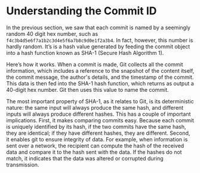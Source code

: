 # Understanding the Commit ID

In the previous section, we saw that each commit is named by a seemingly random 40 digit hex number, such as `f4c3b4d5e6f7a1b2c3d4e5f6a7b8c9d0e1f2a3b4`. In fact, however, this number is hardly random. It’s is a hash value generated by feeding the commit object into a hash function known as SHA-1 (Secure Hash Algorithm 1).

Here’s how it works. When a commit is made, Git collects all the commit information, which includes a reference to the snapshot of the content itself, the commit message, the author's details, and the timestamp of the commit. This data is then fed into the SHA-1 hash function, which returns as output a 40-digit hex number. Git then uses this value to name the commit.

The most important property of SHA-1, as it relates to Git, is its deterministic nature: the same input will always produce the same hash, and different inputs will always produce different hashes. This has a couple of important implications. First, it makes comparing commits easy. Because each commit is uniquely identified by its hash, if the two commits have the same hash, they are identical; if they have different hashes, they are different. Second, it enables git to ensure integrity of data. For example, when information is sent over a network, the recipient can compute the hash of the received data and compare it to the hash sent with the data. If the hashes do not match, it indicates that the data was altered or corrupted during transmission.
